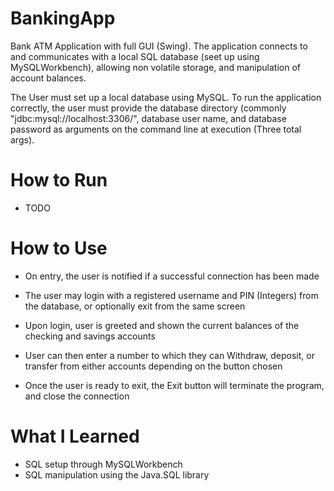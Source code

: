 # BankingApp
Bank ATM Application with full GUI (Swing). The application connects to and communicates with a local SQL database (seet up using MySQLWorkbench), allowing non volatile storage, and manipulation of account balances. 

The User must set up a local database using MySQL. To run the application correctly, the user must provide the database directory (commonly "jdbc:mysql://localhost:3306/<DatabaseNameHere>", database user name, and database password as arguments on the command line at execution (Three total args). 

# How to Run
  - TODO

# How to Use
  - On entry, the user is notified if a successful connection has been made
  - The user may login with a registered username and PIN (Integers) from the database, or optionally exit from the same screen
  
  - Upon login, user is greeted and shown the current balances of the checking and savings accounts
  - User can then enter a number to which they can Withdraw, deposit, or transfer from either accounts depending on the button chosen
  - Once the user is ready to exit, the Exit button will terminate the program, and close the connection

# What I Learned
  - SQL setup through MySQLWorkbench
  - SQL manipulation using the Java.SQL library
